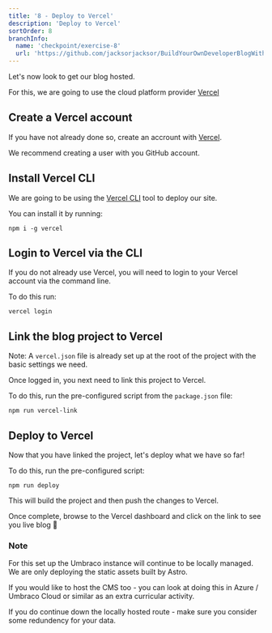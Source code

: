 ```yaml
---
title: '8 - Deploy to Vercel'
description: 'Deploy to Vercel'
sortOrder: 8
branchInfo:
  name: 'checkpoint/exercise-8'
  url: 'https://github.com/jacksorjacksor/BuildYourOwnDeveloperBlogWithUmbraco15AndAstro/tree/checkpoint/start'
---
```


Let's now look to get our blog hosted.

For this, we are going to use the cloud platform provider [Vercel](https://vercel.com/)

## Create a Vercel account

If you have not already done so, create an accrount with [Vercel](https://vercel.com/).

We recommend creating a user with you GitHub account.

## Install Vercel CLI

We are going to be using the [Vercel CLI](https://vercel.com/docs/cli) tool to deploy our site.

You can install it by running:

```
npm i -g vercel
```

## Login to Vercel via the CLI

If you do not already use Vercel, you will need to login to your Vercel account via the command line.

To do this run:

```
vercel login
```

## Link the blog project to Vercel

Note: A `vercel.json` file is already set up at the root of the project with the basic settings we need.

Once logged in, you next need to link this project to Vercel.

To do this, run the pre-configured script from the `package.json` file:

```
npm run vercel-link
```

## Deploy to Vercel

Now that you have linked the project, let's deploy what we have so far!

To do this, run the pre-configured script:

```
npm run deploy
```

This will build the project and then push the changes to Vercel.

Once complete, browse to the Vercel dashboard and click on the link to see you live blog 🙌

### Note

For this set up the Umbraco instance will continue to be locally managed. We are only deploying the static assets built by Astro.

If you would like to host the CMS too - you can look at doing this in Azure / Umbraco Cloud or similar as an extra curricular activity.

If you do continue down the locally hosted route - make sure you consider some redundency for your data.
